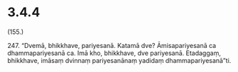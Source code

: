 

# 3.4.4



(155.)

247\. “Dvemā, bhikkhave, pariyesanā. Katamā dve? Āmisapariyesanā ca dhammapariyesanā ca. Imā kho, bhikkhave, dve pariyesanā. Etadaggaṃ, bhikkhave, imāsaṃ dvinnaṃ pariyesanānaṃ yadidaṃ dhammapariyesanā”ti.



